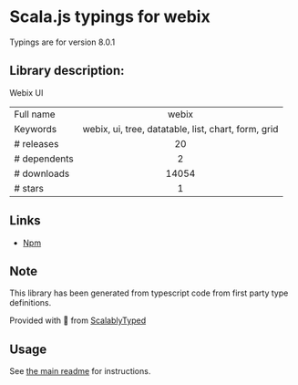 
# Scala.js typings for webix

Typings are for version 8.0.1

## Library description:
Webix UI

|                    |                 |
| ------------------ | :-------------: |
| Full name          | webix |
| Keywords           | webix, ui, tree, datatable, list, chart, form, grid |
| # releases         | 20 |
| # dependents       | 2 |
| # downloads        | 14054 |
| # stars            | 1 |

## Links
- [Npm](https://www.npmjs.com/package/webix)
    


## Note
This library has been generated from typescript code from first party type definitions.

Provided with :purple_heart: from [ScalablyTyped](https://github.com/oyvindberg/ScalablyTyped)

## Usage
See [the main readme](../../readme.md) for instructions.



